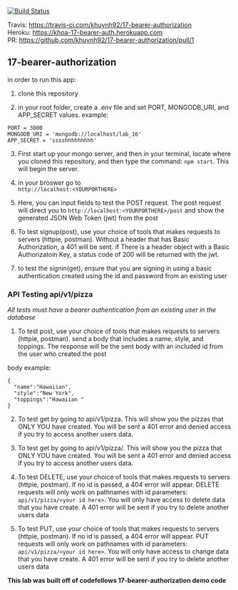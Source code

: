 [![Build Status](https://travis-ci.com/khuynh92/16-basic-authentication.svg?branch=master)](https://travis-ci.com/khuynh92/16-basic-authentication)

Travis: https://travis-ci.com/khuynh92/17-bearer-authorization  
Heroku: https://khoa-17-bearer-auth.herokuapp.com  
PR: https://github.com/khuynh92/17-bearer-authorization/pull/1  

## 17-bearer-authorization


in order to run this app:

 1. clone this repository


 2. in your root folder, create a .env file and set PORT, MONGODB_URI, and APP_SECRET values.  example: 

 ```
 PORT = 3000
 MONGODB_URI = 'mongodb://localhost/lab_16'
 APP_SECRET = 'sssshhhhhhhhh'

 ``` 

 3. First start up your mongo server, and then in your terminal, locate where you cloned this repository, and then type the command: `npm start`. This will begin the server.

 4. in your broswer go to  
`http://localhost:<YOURPORTHERE>`  

 5. Here, you can input fields to test the POST request. The post request will direct you to `http://localhost:<YOURPORTHERE>/post` and show the generated JSON Web Token (jwt) from the post

 6. To test signup(post), use your choice of tools that makes requests to servers (httpie, postman). Without a header that has Basic Authorization, a 401 will be sent. if There is a header object with a Basic Authorizatoin Key, a status code of 200 will be returned with the jwt.

 7. to test the signin(get), ensure that you are signing in using a basic authentication created using the id and password from an existing user

### API Testing api/v1/pizza
*All tests must have a bearer authentication from an existing user in the database*
1. To test post, use your choice of tools that makes requests to servers (httpie, postman). send a body that includes a name, style, and toppings. The response will be the sent body with an included id from the user who created the post

body example:
```
{
  "name":"Hawaiian",
  "style":"New York",
  "toppings":"Hawaiian "
}
```
2. To test get by going to api/v1/pizza. This will show you the pizzas that ONLY YOU have created. You will be sent a 401 error and denied access if you try to access another users data.

3. To test get by going to api/v1/pizza/<id>. This will show you the pizza that ONLY YOU have created. You will be sent a 401 error and denied access if you try to access another users data.

4. To test DELETE, use your choice of tools that makes requests to servers (httpie, postman). If no id is passed, a 404 error will appear. DELETE requests will only work on pathnames with id parameters: `api/v1/pizza/<your id here>`. You will only have access to delete data that you have create. A 401 error will be sent if you try to delete another users data

5. To test PUT, use your choice of tools that makes requests to servers (httpie, postman). If no id is passed, a 404 error will appear. PUT requests will only work on pathnames with id parameters: `api/v1/pizza/<your id here>`. You will only have access to change data that you have create. A 401 error will be sent if you try to delete another users data



**This lab was built off of codefellows 17-bearer-authorization demo code**